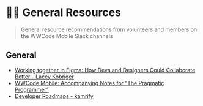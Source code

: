 # 👩‍💻 General Resources

> General resource recommendations from volunteers and members on the WWCode Mobile Slack channels

## General
- [Working together in Figma: How Devs and Designers Could Collaborate Better - Lacey Kobriger](https://www.youtube.com/watch?v=ZgH79VLC_3g&list=PLVcEZG2JPVhcMJfVsMy0w1FbnAQVoGUy9&index=10)
- [WWCode Mobile: Accompanying Notes for “The Pragmatic Programmer”](https://github.com/WomenWhoCode/WWCodeMobile/tree/master/book-club-pragmatic-programmer)
- [Developer Roadmaps - kamrify](https://roadmap.sh/)
